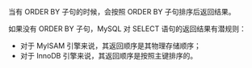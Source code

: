 当有 ORDER BY 子句的时候，会按照 ORDER BY 子句排序后返回结果。

如果没有 ORDER BY 子句，MySQL 对 SELECT 语句的返回结果有潜规则：

* 对于 MyISAM 引擎来说，其返回顺序是其物理存储顺序；
* 对于 InnoDB 引擎来说，其返回顺序是按照主键排序的。



